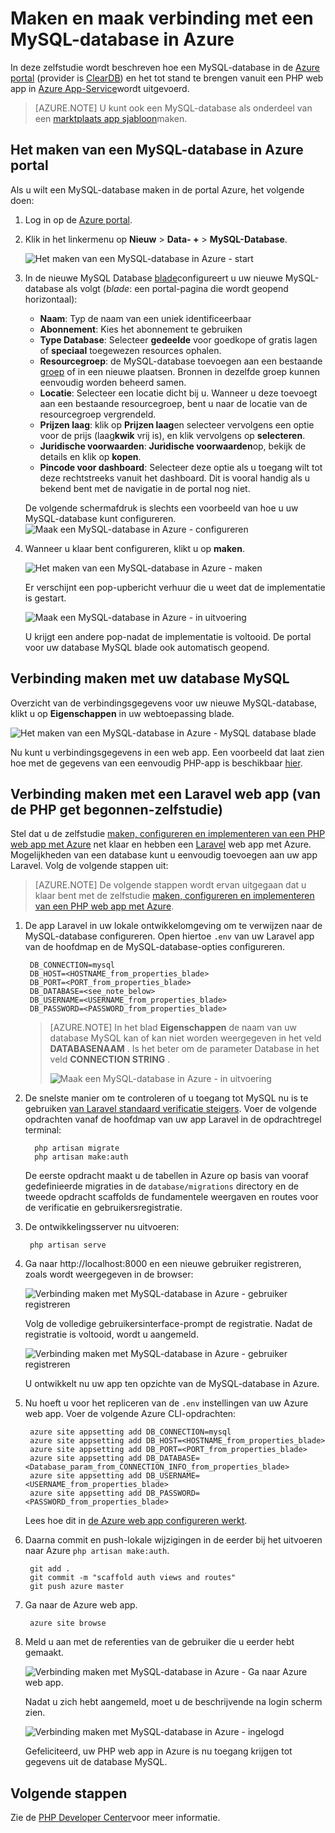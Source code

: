 <properties
    pageTitle="Maken en maak verbinding met een MySQL-database in Azure"
    description="Informatie over het gebruik van de portal Azure een MySQL-database maken en vervolgens verbinding maken vanuit een PHP web app in Azure."
    documentationCenter="php"
    services="app-service\web"
    authors="cephalin"
    manager="wpickett"
    editor=""
    tags="mysql"/>

<tags
    ms.service="multiple"
    ms.workload="data-management"
    ms.tgt_pltfrm="na"
    ms.devlang="PHP"
    ms.topic="article"
    ms.date="08/11/2016"
    ms.author="robmcm;cephalin"/>

# <a name="create-and-connect-to-a-mysql-database-in-azure"></a>Maken en maak verbinding met een MySQL-database in Azure

In deze zelfstudie wordt beschreven hoe een MySQL-database in de [Azure portal](https://portal.azure.com) (provider is [ClearDB](http://www.cleardb.com/)) en het tot stand te brengen vanuit een PHP web app in [Azure App-Service](./app-service/app-service-value-prop-what-is.md)wordt uitgevoerd. 

> [AZURE.NOTE] U kunt ook een MySQL-database als onderdeel van een [marktplaats app sjabloon](./app-service-web/app-service-web-create-web-app-from-marketplace.md)maken.

## <a name="create-a-mysql-database-in-azure-portal"></a>Het maken van een MySQL-database in Azure portal

Als u wilt een MySQL-database maken in de portal Azure, het volgende doen:

1. Log in op de [Azure portal](https://portal.azure.com).

2. Klik in het linkermenu op **Nieuw** > **Data- +** > **MySQL-Database**.

    ![Het maken van een MySQL-database in Azure - start](./media/store-php-create-mysql-database/create-db-1-start.png)

2. In de nieuwe MySQL Database [blade](azure-portal-overview.md)configureert u uw nieuwe MySQL-database als volgt (*blade*: een portal-pagina die wordt geopend horizontaal):

    - **Naam**: Typ de naam van een uniek identificeerbaar
    - **Abonnement**: Kies het abonnement te gebruiken
    - **Type Database**: Selecteer **gedeelde** voor goedkope of gratis lagen of **speciaal** toegewezen resources ophalen. 
    - **Resourcegroep**: de MySQL-database toevoegen aan een bestaande [groep](../azure-resource-manager/resource-group-overview.md) of in een nieuwe plaatsen. Bronnen in dezelfde groep kunnen eenvoudig worden beheerd samen.
    - **Locatie**: Selecteer een locatie dicht bij u. Wanneer u deze toevoegt aan een bestaande resourcegroep, bent u naar de locatie van de resourcegroep vergrendeld.
    - **Prijzen laag**: klik op **Prijzen laag**en selecteer vervolgens een optie voor de prijs (laag**kwik** vrij is), en klik vervolgens op **selecteren**. 
    - **Juridische voorwaarden**: **Juridische voorwaarden**op, bekijk de details en klik op **kopen**.
    - **Pincode voor dashboard**: Selecteer deze optie als u toegang wilt tot deze rechtstreeks vanuit het dashboard. Dit is vooral handig als u bekend bent met de navigatie in de portal nog niet.
    
    De volgende schermafdruk is slechts een voorbeeld van hoe u uw MySQL-database kunt configureren.  
    ![Maak een MySQL-database in Azure - configureren](./media/store-php-create-mysql-database/create-db-2-configure.png)

3. Wanneer u klaar bent configureren, klikt u op **maken**.

    ![Het maken van een MySQL-database in Azure - maken](./media/store-php-create-mysql-database/create-db-3-create.png)

    Er verschijnt een pop-upbericht verhuur die u weet dat de implementatie is gestart.

    ![Maak een MySQL-database in Azure - in uitvoering](./media/store-php-create-mysql-database/create-db-4-started-status.png)

    U krijgt een andere pop-nadat de implementatie is voltooid. De portal voor uw database MySQL blade ook automatisch geopend.

<a name="connect"></a>
## <a name="connect-to-your-mysql-database"></a>Verbinding maken met uw database MySQL

Overzicht van de verbindingsgegevens voor uw nieuwe MySQL-database, klikt u op **Eigenschappen** in uw webtoepassing blade.
    
![Het maken van een MySQL-database in Azure - MySQL database blade](./media/store-php-create-mysql-database/create-db-5-finished-db-blade.png)

Nu kunt u verbindingsgegevens in een web app. Een voorbeeld dat laat zien hoe met de gegevens van een eenvoudig PHP-app is beschikbaar [hier](https://github.com/WindowsAzure/azure-sdk-for-php-samples/tree/master/tasklist-mysql).

## <a name="connect-a-laravel-web-app-from-the-php-get-started-tutorial"></a>Verbinding maken met een Laravel web app (van de PHP get begonnen-zelfstudie)

Stel dat u de zelfstudie [maken, configureren en implementeren van een PHP web app met Azure](./app-service-web/app-service-web-php-get-started.md) net klaar en hebben een [Laravel](https://www.laravel.com/) web app met Azure. Mogelijkheden van een database kunt u eenvoudig toevoegen aan uw app Laravel. Volg de volgende stappen uit:

>[AZURE.NOTE] De volgende stappen wordt ervan uitgegaan dat u klaar bent met de zelfstudie [maken, configureren en implementeren van een PHP web app met Azure](./app-service-web/app-service-web-php-get-started.md).

1. De app Laravel in uw lokale ontwikkelomgeving om te verwijzen naar de MySQL-database configureren. Open hiertoe `.env` van uw Laravel app van de hoofdmap en de MySQL-database-opties configureren.

        DB_CONNECTION=mysql
        DB_HOST=<HOSTNAME_from_properties_blade>
        DB_PORT=<PORT_from_properties_blade>
        DB_DATABASE=<see_note_below>
        DB_USERNAME=<USERNAME_from_properties_blade>
        DB_PASSWORD=<PASSWORD_from_properties_blade>

    >[AZURE.NOTE] In het blad **Eigenschappen** de naam van uw database MySQL kan of kan niet worden weergegeven in het veld **DATABASENAAM** . Is het beter om de parameter Database in het veld **CONNECTION STRING** . 
    >
    >![Maak een MySQL-database in Azure - in uitvoering](./media/store-php-create-mysql-database/connect-db-1-database-name.png)

2. De snelste manier om te controleren of u toegang tot MySQL nu is te gebruiken [van Laravel standaard verificatie steigers](https://laravel.com/docs/5.2/authentication#authentication-quickstart). Voer de volgende opdrachten vanaf de hoofdmap van uw app Laravel in de opdrachtregel terminal:

         php artisan migrate
         php artisan make:auth

    De eerste opdracht maakt u de tabellen in Azure op basis van vooraf gedefinieerde migraties in de `database/migrations` directory en de tweede opdracht scaffolds de fundamentele weergaven en routes voor de verificatie en gebruikersregistratie.

3. De ontwikkelingsserver nu uitvoeren:

        php artisan serve

4. Ga naar http://localhost:8000 en een nieuwe gebruiker registreren, zoals wordt weergegeven in de browser:

    ![Verbinding maken met MySQL-database in Azure - gebruiker registreren](./media/store-php-create-mysql-database/connect-db-2-development-server.png)

    Volg de volledige gebruikersinterface-prompt de registratie. Nadat de registratie is voltooid, wordt u aangemeld.
    
    ![Verbinding maken met MySQL-database in Azure - gebruiker registreren](./media/store-php-create-mysql-database/connect-db-3-registered-user.png)

    U ontwikkelt nu uw app ten opzichte van de MySQL-database in Azure.

5. Nu hoeft u voor het repliceren van de `.env` instellingen van uw Azure web app. Voer de volgende Azure CLI-opdrachten:

        azure site appsetting add DB_CONNECTION=mysql
        azure site appsetting add DB_HOST=<HOSTNAME_from_properties_blade>
        azure site appsetting add DB_PORT=<PORT_from_properties_blade>
        azure site appsetting add DB_DATABASE=<Database_param_from_CONNECTION_INFO_from_properties_blade>
        azure site appsetting add DB_USERNAME=<USERNAME_from_properties_blade>
        azure site appsetting add DB_PASSWORD=<PASSWORD_from_properties_blade>

    Lees hoe dit in [de Azure web app configureren werkt](./app-service-web/app-service-web-php-get-started.md#configure).

6. Daarna commit en push-lokale wijzigingen in de eerder bij het uitvoeren naar Azure `php artisan make:auth`.

        git add .
        git commit -m "scaffold auth views and routes"
        git push azure master

7. Ga naar de Azure web app.

        azure site browse

8. Meld u aan met de referenties van de gebruiker die u eerder hebt gemaakt.

    ![Verbinding maken met MySQL-database in Azure - Ga naar Azure web app.](./media/store-php-create-mysql-database/connect-db-4-browse-azure-webapp.png)

    Nadat u zich hebt aangemeld, moet u de beschrijvende na login scherm zien.
    
    ![Verbinding maken met MySQL-database in Azure - ingelogd](./media/store-php-create-mysql-database/connect-db-5-logged-in.png)

    Gefeliciteerd, uw PHP web app in Azure is nu toegang krijgen tot gegevens uit de database MySQL. 

## <a name="next-steps"></a>Volgende stappen

Zie de [PHP Developer Center](/develop/php/)voor meer informatie.
